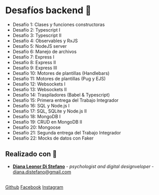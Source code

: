 # Desafíos backend 🚀

<ul>
<li>Desafío 1: Clases y funciones constructoras</li>
<li>Desafío 2: Typescript I</li>
<li>Desafío 3: Typescript II</li>
<li>Desafío 4: Observables y RxJS</li>
<li>Desafío 5: NodeJS server</li>
<li>Desafío 6: Manejo de archivos</li>
<li>Desafío 7: Express I</li>
<li>Desafío 8: Express II</li>
<li>Desafío 9: Express III</li>
<li>Desafío 10: Motores de plantillas (Handlebars)</li>
<li>Desafío 11: Motores de plantillas (Pug y EJS)</li>
<li>Desafío 12: Websockets I</li>
<li>Desafío 13: Websockets II</li>
<li>Desafío 14: Traspiladores (Babel & Typescript)</li>
<li>Desafío 15: Primera entrega del Trabajo Integrador</li>
<li>Desafío 16: SQL y Node.js I</li>
<li>Desafío 17: SQL, SQLite y Node.js II</li>
<li>Desafío 18: MongoDB I</li>
<li>Desafío 19: CRUD en MongoDB II</li>
<li>Desafío 20: Mongoose</li>
<li>Desafío 21: Segunda entrega del Trabajo Integrador</li>
<li>Desafío 22: Mocks de datos con Faker</li>
</ul>

## Realizado con 💖
* **[Diana Leonor Di Stefano](https://www.linkedin.com/in/dianaledist/)** - *psychologist and digital designveloper* - <a href="mailto:diana.distefano@gmail.com">diana.distefano@gmail.com</a>
<br>
<a href="https://github.com/dianaledist">Github</a>
<a href="https://www.facebook.com/Soy.Diana.Distefano">Facebook</a>
<a href="https://www.instagram.com/dianaledist/">Instagram</a>
